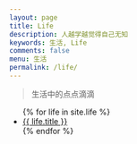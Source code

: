 ```yaml
---
layout: page
title: Life
description: 人越学越觉得自己无知
keywords: 生活, Life
comments: false
menu: 生活
permalink: /life/
---
```


> 生活中的点点滴滴

<ul class="listing">
{% for life in site.life %}
<li class="listing-item">
<a href="{{ life.url }}">{{ life.title }}</a>
</li>
{% endfor %}
</ul>
